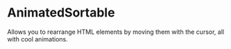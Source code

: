 # AnimatedSortable
Allows you to rearrange HTML elements by moving them with the cursor, all with cool animations.
